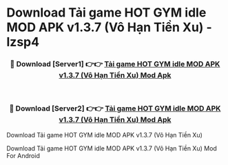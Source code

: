 # Download Tải game HOT GYM idle MOD APK v1.3.7 (Vô Hạn Tiền Xu) - lzsp4


<div align="center">
<h3>🔴 Download [Server1] 👉👉 <a href="https://apk-comot.site?title=Tải_game_HOT_GYM_idle_MOD_APK_v1.3.7_(Vô_Hạn_Tiền_Xu)">Tải game HOT GYM idle MOD APK v1.3.7 (Vô Hạn Tiền Xu) Mod Apk</a></h3><br>
<h3>🔴 Download [Server2] 👉👉 <a href="https://apk-comot.site?title=Tải_game_HOT_GYM_idle_MOD_APK_v1.3.7_(Vô_Hạn_Tiền_Xu)">Tải game HOT GYM idle MOD APK v1.3.7 (Vô Hạn Tiền Xu) Mod Apk</a></h3>
</div>



Download Tải game HOT GYM idle MOD APK v1.3.7 (Vô Hạn Tiền Xu) 

Download Tải game HOT GYM idle MOD APK v1.3.7 (Vô Hạn Tiền Xu) Mod For Android